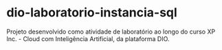 # dio-laboratorio-instancia-sql
Projeto desenvolvido como atividade de laboratório ao longo do curso XP Inc. - Cloud com Inteligência Artificial, da plataforma DIO.
